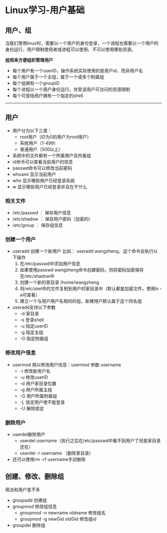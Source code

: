 # Linux学习-用户基础

## 用户、组

当我们使用linux时，需要以一个用户的身份登录，一个进程也需要以一个用户的身份运行，用户限制使用者或进程可以使用、不可以使用哪些资源。

**组用来方便组织管理用户**

- 每个用户有一个userID，操作系统实际使用的是用户id，而非用户名
- 每个用户属于一个主组，属于一个或多个附属组
- 每个组拥有一个groupID
- 每个进程以一个用户身份运行，并受该用户可访问的资源限制
- 每个可登陆用户拥有一个指定的shell

---

## 用户

- 用户分为以下三类：
  - root用户（ID为0的用户为root用户）
  - 系统用户（1-499）
  - 普通用户（500以上）
- 系统中的文件都有一个所属用户及所属组
- id命令可以查看当前用户的信息
- passwd命令可以修改当前密码
- whoami  显示当前用户
- who  显示哪些用户已经登录系统
- w 显示哪些用户已经登录并且在干什么

### 相关文件

- /etc/passwd   ： 保存用户信息
- /etc/shadow   ： 保存用户密码（加密的）
- /etc/group    ：  保存组信息

### 创建一个用户

- useradd  创建一个新用户  比如： useradd  wangzheng，这个命令会执行以下操作
  1. 在/etc/passwd中添加用户信息
  2. 如果使用passwd wangzheng命令创建密码，则将密码加密保存在/etc/shadow中
  3. 创建一个新的家目录 /home/wangzheng
  4. 将/etc/skel中的文件复制到用户的家目录中（默认都是加密文件，使用ls -a可查看）
  5. 建立一个与用户用户名相同的组，新建用户默认属于这个同名组
- useradd支持以下参数
  - -d  家目录
  - -s 登录shell
  - -u  指定userID
  - -g  指定主组
  - -G 指定附属组

### 修改用户信息

- usermod  用以修改用户信息：usermod  参数  username
  - -l 修改新用户名
  - -u 修改userID
  - -d 用户家目录位置
  - -g 用户所属主组
  - -G 用户所属附属组
  - -L 锁定用户使不能登录
  - -U 解除锁定

### 删除用户

- userdel删除用户
  - userdel username（执行之后在/etc/passwd中看不到用户了但是家目录还在）
  - userdel -r username  （删除家目录）
- 还可以使用rm -rf username手动删除

## 创建、修改、删除组

用法和用户差不多

- groupadd  创建组
- groupmod  修改组信息
  - groupmod  -n newname oldname   修改组名
  - groupmod  -g newGid oldGid         修改组id
- groupdel 删除组